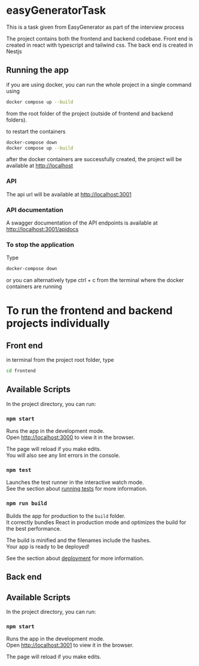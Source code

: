 # easyGeneratorTask

This is a task given from EasyGenerator as part of the interview process

The project contains both the frontend and backend codebase. Front end is created in react with typescript and tailwind css. The back end is created in Nestjs

## Running the app

if you are using docker, you can run the whole project in a single command using

```bash
docker compose up --build
```

from the root folder of the project (outside of frontend and backend folders).

to restart the containers

```bash
docker-compose down
docker compose up --build
```

after the docker containers are successfully created, the project will be available at [http://localhost](http://localhost)

### API

The api url will be available at [http://localhost:3001](http://localhost:3001)

### API documentation

A swagger documentation of the API endpoints is available at [http://localhost:3001/apidocs](http://localhost:3001/apidocs)

### To stop the application

Type

```bash
docker-compose down
```

or you can alternatively type ctrl + c from the terminal where the docker containers are running

# To run the frontend and backend projects individually

## Front end

in terminal from the project root folder, type

```bash
cd frontend
```

## Available Scripts

In the project directory, you can run:

### `npm start`

Runs the app in the development mode.\
Open [http://localhost:3000](http://localhost:3000) to view it in the browser.

The page will reload if you make edits.\
You will also see any lint errors in the console.

### `npm test`

Launches the test runner in the interactive watch mode.\
See the section about [running tests](https://facebook.github.io/create-react-app/docs/running-tests) for more information.

### `npm run build`

Builds the app for production to the `build` folder.\
It correctly bundles React in production mode and optimizes the build for the best performance.

The build is minified and the filenames include the hashes.\
Your app is ready to be deployed!

See the section about [deployment](https://facebook.github.io/create-react-app/docs/deployment) for more information.

## Back end

## Available Scripts

In the project directory, you can run:

### `npm start`

Runs the app in the development mode.\
Open [http://localhost:3001](http://localhost:3001) to view it in the browser.

The page will reload if you make edits.
